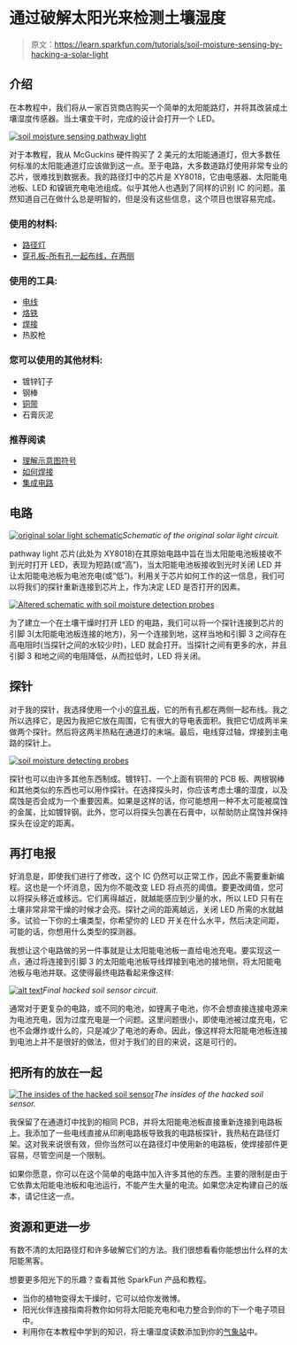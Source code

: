 # 通过破解太阳光来检测土壤湿度

> 原文：<https://learn.sparkfun.com/tutorials/soil-moisture-sensing-by-hacking-a-solar-light>

## 介绍

在本教程中，我们将从一家百货商店购买一个简单的太阳能路灯，并将其改装成土壤湿度传感器。当土壤变干时，完成的设计会打开一个 LED。

[![soil moisture sensing pathway light](img/8f0368ad8e4ff5b8ca1704b396732eea.png)](https://cdn.sparkfun.com/assets/learn_tutorials/2/5/4/soilsensortutorial-00.jpg)

对于本教程，我从 McGuckins 硬件购买了 2 美元的太阳能通道灯，但大多数任何标准的太阳能通道灯应该做到这一点。至于电路，大多数道路灯使用非常专业的芯片，很难找到数据表。我的路径灯中的芯片是 XY8018，它由电感器、太阳能电池板、LED 和镍镉充电电池组成。似乎其他人也遇到了同样的识别 IC 的问题。虽然知道自己在做什么总是明智的，但是没有这些信息，这个项目也很容易完成。

### 使用的材料:

*   [路径灯](https://store.mcguckin.com/inet/storefront/store.php?mode=showproductdetail&product=-1&link_id=-1&link_itemcode=95123&category=)
*   [穿孔板-所有孔一起布线，在两侧](https://www.sparkfun.com/products/8812)

### 使用的工具:

*   [电线](https://www.sparkfun.com/products/11367)
*   [烙铁](https://www.sparkfun.com/products/9507)
*   [焊接](https://www.sparkfun.com/products/9325)
*   热胶枪

### 您可以使用的其他材料:

*   镀锌钉子
*   钢棒
*   [铜带](https://www.sparkfun.com/products/11081)
*   石膏灰泥

### 推荐阅读

*   [理解示意图符号](https://learn.sparkfun.com/tutorials/how-to-read-a-schematic)
*   [如何焊接](https://learn.sparkfun.com/tutorials/how-to-solder-through-hole-soldering)
*   [集成电路](https://learn.sparkfun.com/tutorials/integrated-circuits)

## 电路

[![original solar light schematic](img/329c6dba1abdba2948e986bc7f87156b.png)](https://cdn.sparkfun.com/assets/learn_tutorials/2/5/4/Pathwaylightcircuitbefore.jpg)*Schematic of the original solar light circuit.*

pathway light 芯片(此处为 XY8018)在其原始电路中旨在当太阳能电池板接收不到光时打开 LED，表现为短路(或“高”)，当太阳能电池板接收到光时关闭 LED 并让太阳能电池板为电池充电(或“低”)。利用关于芯片如何工作的这一信息，我们可以将我们的探针重新连接到芯片上，作为决定 LED 是否打开的因素。

[![Altered schematic with soil moisture detection probes](img/7412b71cf66c1262ceef97d5d12f447e.png)](https://cdn.sparkfun.com/assets/learn_tutorials/2/5/4/Pathwaylightsection.png)

为了建立一个在土壤干燥时打开 LED 的电路，我们可以将一个探针连接到芯片的引脚 3(太阳能电池板连接的地方)，另一个连接到地，这样当地和引脚 3 之间存在高电阻时(当探针之间的水较少时)，LED 就会打开。当探针之间有更多的水，并且引脚 3 和地之间的电阻降低，从而拉低时，LED 将关闭。

## 探针

对于我的探针，我选择使用一个小的[穿孔板](https://www.sparkfun.com/products/8812)，它的所有孔都在两侧一起布线。我之所以选择它，是因为我把它放在周围，它有很大的导电表面积。我把它切成两半来做两个探针。然后将这两半热粘在通道灯的末端。最后，电线穿过轴，焊接到主电路的探针上。

[![soil moisture detecting probes](img/7c677741c8f57012b96ccafd8016041a.png)](https://cdn.sparkfun.com/assets/learn_tutorials/2/5/4/soilsensortutorial-04.jpg)

探针也可以由许多其他东西制成。镀锌钉、一个上面有铜带的 PCB 板、两根钢棒和其他类似的东西也可以用作探针。在选择探头时，你应该考虑土壤的湿度，以及腐蚀是否会成为一个重要因素。如果是这样的话，你可能想用一种不太可能被腐蚀的金属，比如镀锌钢。此外，您可以将探头包裹在石膏中，以帮助防止腐蚀并保持探头在设定的距离。

## 再打电报

好消息是，即使我们进行了修改，这个 IC 仍然可以正常工作，因此不需要重新编程。这也是一个坏消息，因为你不能改变 LED 将点亮的阈值。要更改阈值，您可以将探头移近或移远。它们离得越近，就越能感应到少量的水，所以 LED 只有在土壤非常非常干燥的时候才会亮。探针之间的距离越远，关闭 LED 所需的水就越多。试验一下你的土壤类型，你希望你的 LED 开关在什么水平，然后决定间距，可能的话，你想用什么类型的探测器。

我想让这个电路做的另一件事就是让太阳能电池板一直给电池充电。要实现这一点，通过将连接到引脚 3 的太阳能电池板导线焊接到电池的接地侧，将太阳能电池板与电池并联。这使得最终电路看起来像这样:

[![alt text](img/bf503a29924d9ada4630739373b43325.png)](https://cdn.sparkfun.com/assets/learn_tutorials/2/5/4/Pathwaylightcirciutafter.jpg)*Final hacked soil sensor circuit.*

通常对于更复杂的电路，或不同的电池，如锂离子电池，你不会想直接连接电源来为电池充电，因为过度充电是一个问题。这里问题很小，即使电池被过度充电，它也不会爆炸或什么的，只是减少了电池的寿命。因此，像这样将太阳能电池板连接到电池上并不是很好的做法，但对于我们的目的来说，这是可行的。

## 把所有的放在一起

[![The insides of the hacked soil sensor](img/e0312da54580109a60f5fec20bce90a6.png)](https://cdn.sparkfun.com/assets/learn_tutorials/2/5/4/soilsensortutorial-01.jpg)*The insides of the hacked soil sensor.*

我保留了在通道灯中找到的相同 PCB，并将太阳能电池板直接重新连接到电路板上。我添加了一些电线直接从印刷电路板导致我的电路板探针，我热粘在路径灯架。这对我来说很有效，但你当然可以在路径灯中使用新的电路板，使焊接部件更容易，尽管空间是一个限制。

如果你愿意，你可以在这个简单的电路中加入许多其他的东西。主要的限制是由于它依靠太阳能电池板和电池运行，不能产生大量的电流。如果您决定构建自己的版本，请记住这一点。

## 资源和更进一步

有数不清的太阳路径灯和许多破解它们的方法。我们很想看看你能想出什么样的太阳能黑客。

想要更多阳光下的乐趣？查看其他 SparkFun 产品和教程。

*   当你的植物变得太干燥时，它可以给你发微博。
*   阳光伙伴连接指南将教你如何将太阳能充电和电力整合到你的下一个电子项目中。
*   利用你在本教程中学到的知识，将土壤湿度读数添加到你的[气象站](https://learn.sparkfun.com/tutorials/weather-station-wirelessly-connected-to-wunderground)中。
